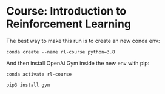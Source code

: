 # Course: Introduction to Reinforcement Learning

The best way to make this run is to create an new conda env:

`conda create --name rl-course python=3.8`

And then install OpenAi Gym inside the new env with pip:

`conda activate rl-course`

`pip3 install gym`

